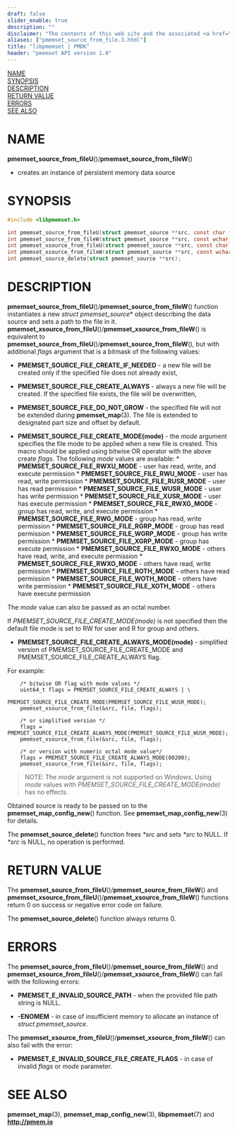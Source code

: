 ```yaml
---
draft: false
slider_enable: true
description: ""
disclaimer: "The contents of this web site and the associated <a href=\"https://github.com/pmem\">GitHub repositories</a> are BSD-licensed open source."
aliases: ["pmemset_source_from_file.3.html"]
title: "libpmemset | PMDK"
header: "pmemset API version 1.0"
---
```


[comment]: <> (SPDX-License-Identifier: BSD-3-Clause)
[comment]: <> (Copyright 2020-2021, Intel Corporation)

[comment]: <> (pmemset_source_from_file.3 -- man page for pmemset_source_from_file)

[NAME](#name)<br />
[SYNOPSIS](#synopsis)<br />
[DESCRIPTION](#description)<br />
[RETURN VALUE](#return-value)<br />
[ERRORS](#errors)<br />
[SEE ALSO](#see-also)<br />

# NAME #

**pmemset_source_from_fileU**()/**pmemset_source_from_fileW**()
- creates an instance of persistent memory data source

# SYNOPSIS #

```c
#include <libpmemset.h>

int pmemset_source_from_fileU(struct pmemset_source **src, const char *file);
int pmemset_source_from_fileW(struct pmemset_source **src, const wchar_t *file);
int pmemset_xsource_from_fileU(struct pmemset_source **src, const char *file, uint64_t flags);
int pmemset_xsource_from_fileW(struct pmemset_source **src, const wchar_t *file, uint64_t flags);
int pmemset_source_delete(struct pmemset_source **src);

```

# DESCRIPTION #

**pmemset_source_from_fileU**()/**pmemset_source_from_fileW**() function instantiates a new *struct pmemset_source** object
describing the data source and sets a path to the file in it.
**pmemset_xsource_from_fileU**()/**pmemset_xsource_from_fileW**() is equivalent to **pmemset_source_from_fileU**()/**pmemset_source_from_fileW**(), but with
additional *flags* argument that is a bitmask of the following values:

* **PMEMSET_SOURCE_FILE_CREATE_IF_NEEDED** - a new file will be created only if the specified file does not already exist,

* **PMEMSET_SOURCE_FILE_CREATE_ALWAYS** - always a new file will be created. If the specified file exists, the file will be overwritten,

* **PMEMSET_SOURCE_FILE_DO_NOT_GROW** - the specified file will not be extended during **pmemset_map**(3). The file is extended to
designated part size and offset by default.

* **PMEMSET_SOURCE_FILE_CREATE_MODE(mode)** - the *mode* argument specifies the file mode to be
        applied when a new file is created. This macro should be applied using bitwise OR operator with the above create *flags*.
        The following *mode* values are available:
        * **PMEMSET_SOURCE_FILE_RWXU_MODE** - user has read, write, and execute permission
        * **PMEMSET_SOURCE_FILE_RWU_MODE** - user has read, write permission
        * **PMEMSET_SOURCE_FILE_RUSR_MODE** - user has read permission
        * **PMEMSET_SOURCE_FILE_WUSR_MODE** - user has write permission
        * **PMEMSET_SOURCE_FILE_XUSR_MODE** - user has execute permission
        * **PMEMSET_SOURCE_FILE_RWXG_MODE** - group has read, write, and execute permission
        * **PMEMSET_SOURCE_FILE_RWG_MODE** - group has read, write permission
        * **PMEMSET_SOURCE_FILE_RGRP_MODE** - group has read permission
        * **PMEMSET_SOURCE_FILE_WGRP_MODE** - group has write permission
        * **PMEMSET_SOURCE_FILE_XGRP_MODE** - group has execute permission
        * **PMEMSET_SOURCE_FILE_RWXO_MODE** - others have read, write, and execute permission
        * **PMEMSET_SOURCE_FILE_RWXO_MODE** - others have read, write permission
        * **PMEMSET_SOURCE_FILE_ROTH_MODE** - others have read permission
        * **PMEMSET_SOURCE_FILE_WOTH_MODE** - others have write permission
        * **PMEMSET_SOURCE_FILE_XOTH_MODE** - others have execute permission

The *mode* value can also be passed as an octal number.

If *PMEMSET_SOURCE_FILE_CREATE_MODE(mode)* is not specified then the default file mode is set
to RW for user and R for group and others.

* **PMEMSET_SOURCE_FILE_CREATE_ALWAYS_MODE(mode)** - simplified version of PMEMSET_SOURCE_FILE_CREATE_MODE and
        PMEMSET_SOURCE_FILE_CREATE_ALWAYS flag.

For example:
```
    /* bitwise OR flag with mode values */
	uint64_t flags = PMEMSET_SOURCE_FILE_CREATE_ALWAYS | \
		PMEMSET_SOURCE_FILE_CREATE_MODE(PMEMSET_SOURCE_FILE_WUSR_MODE);
	pmemset_xsource_from_file(&src, file, flags);

    /* or simplified version */
    flags = PMEMSET_SOURCE_FILE_CREATE_ALWAYS_MODE(PMEMSET_SOURCE_FILE_WUSR_MODE);
    pmemset_xsource_from_file(&src, file, flags);

    /* or version with numeric octal mode value*/
    flags = PMEMSET_SOURCE_FILE_CREATE_ALWAYS_MODE(00200);
    pmemset_xsource_from_file(&src, file, flags);
```

>NOTE: The *mode* argument is not supported on Windows.
Using *mode* values with *PMEMSET_SOURCE_FILE_CREATE_MODE(mode)* has no effects.

Obtained source is ready to be passed on to the **pmemset_map_config_new**() function.
See **pmemset_map_config_new**(3) for details.

The **pmemset_source_delete**() function frees *\*src* and sets *\*src* to NULL. If *\*src* is NULL, no operation is performed.

# RETURN VALUE #

The **pmemset_source_from_fileU**()/**pmemset_source_from_fileW**() and **pmemset_xsource_from_fileU**()/**pmemset_xsource_from_fileW**() functions
return 0 on success or negative error code on failure.

The **pmemset_source_delete**() function always returns 0.

# ERRORS #

The **pmemset_source_from_fileU**()/**pmemset_source_from_fileW**() and **pmemset_xsource_from_fileU**()/**pmemset_xsource_from_fileW**() can fail
with the following errors:

* **PMEMSET_E_INVALID_SOURCE_PATH** - when the provided file path string is NULL.

* **-ENOMEM** - in case of insufficient memory to allocate an instance
of *struct pmemset_source*.

The **pmemset_xsource_from_fileU**()/**pmemset_xsource_from_fileW**() can also fail with the error:

* **PMEMSET_E_INVALID_SOURCE_FILE_CREATE_FLAGS** - in case of invalid *flags* or *mode*
parameter.

# SEE ALSO #

**pmemset_map**(3), **pmemset_map_config_new**(3),
**libpmemset**(7) and **<http://pmem.io>**
